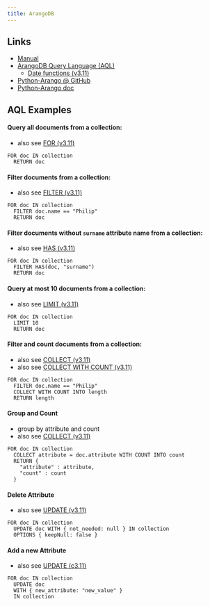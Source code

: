 ```yaml
---
title: ArangoDB
---
```


## Links
- [Manual](https://www.arangodb.com/docs/stable/)
- [ArangoDB Query Language (AQL)](https://www.arangodb.com/docs/stable/aql/)
  - [Date functions (v3.11)](https://www.arangodb.com/docs/3.11/aql/functions-date.html)
- [Python-Arango @ GitHub](https://github.com/ArangoDB-Community/python-arango)
- [Python-Arango doc](https://docs.python-arango.com/en/main/)

## AQL Examples
#### Query all documents from a collection:
- also see [FOR (v3.11)](https://www.arangodb.com/docs/3.11/aql/operations-for.html)
```text
FOR doc IN collection
  RETURN doc
```

#### Filter documents from a collection:
- also see [FILTER (v3.11)](https://www.arangodb.com/docs/3.11/aql/operations-filter.html)
```text
FOR doc IN collection
  FILTER doc.name == "Philip"
  RETURN doc
```

#### Filter documents without `surname` attribute name from a collection:
- also see [HAS (v3.11)](https://www.arangodb.com/docs/3.11/aql/functions-document.html#has)
```text
FOR doc IN collection
  FILTER HAS(doc, "surname")
  RETURN doc
```

#### Query at most 10 documents from a collection:
- also see [LIMIT (v3.11)](https://www.arangodb.com/docs/3.11/aql/operations-limit.html)
```text
FOR doc IN collection
  LIMIT 10
  RETURN doc
```

#### Filter and count documents from a collection:
- also see [COLLECT (v3.11)](https://www.arangodb.com/docs/3.11/aql/operations-collect.html)
- also see [COLLECT WITH COUNT (v3.11)](https://www.arangodb.com/docs/3.11/aql/operations-collect.html#group-length-calculation)
```text
FOR doc IN collection
  FILTER doc.name == "Philip"
  COLLECT WITH COUNT INTO length
  RETURN length
```

#### Group and Count
- group by attribute and count
- also see [COLLECT (v3.11)](https://www.arangodb.com/docs/3.11/aql/operations-collect.html)
```text
FOR doc IN collection
  COLLECT attribute = doc.attribute WITH COUNT INTO count
  RETURN {
    "attribute" : attribute,
    "count" : count
  }
```

#### Delete Attribute
- also see [UPDATE (v3.11)](https://www.arangodb.com/docs/stable/aql/operations-update.html#keepnull)
```text
FOR doc IN collection
  UPDATE doc WITH { not_needed: null } IN collection
  OPTIONS { keepNull: false }
```

#### Add a new Attribute
- also see [UPDATE (c3.11)](https://www.arangodb.com/docs/stable/aql/operations-update.html)
```text
FOR doc IN collection
  UPDATE doc
  WITH { new_attribute: "new_value" } 
  IN collection
```
